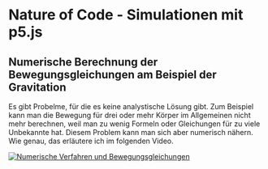 # Nature of Code - Simulationen mit p5.js
## Numerische Berechnung der Bewegungsgleichungen am Beispiel der Gravitation
Es gibt Probelme, für die es keine analystische Lösung gibt. Zum Beispiel kann man die Bewegung für drei oder mehr Körper im Allgemeinen nicht mehr berechnen, weil man zu wenig Formeln oder Gleichungen für zu viele Unbekannte hat. Diesem Problem kann man sich aber numerisch nähern. Wie genau, das erläutere ich im folgenden Video.

[![Numerische Verfahren und Bewegungsgleichungen](http://img.youtube.com/vi/_A4RdbMy-zU/0.jpg)](http://www.youtube.com/watch?v=_A4RdbMy-zU)

